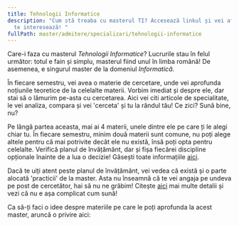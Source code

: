 ```yaml
---
title: Tehnologii Informatice
description: "Cum stă treaba cu masterul TI? Accesează linkul și vei afla tot ce
  te interesează! "
fullPath: master/admitere/specializari/tehnologii-informatice
---
```

Care-i faza cu masterul *Tehnologii Informatice*? Lucrurile stau în felul următor: totul e fain și simplu, masterul fiind unul în limba română! De asemenea, e singurul master de la domeniul *Informatică*.

În fiecare semestru, vei avea o materie de cercetare, unde vei aprofunda noțiunile teoretice de la celelalte materii. Vorbim imediat și despre ele, dar stai să o lămurim pe-asta cu cercetarea. Aici vei citi articole de specialitate, le vei analiza, compara și vei 'cerceta' și tu la rândul tău! Ce zici? Sună bine, nu? 

Pe lângă partea aceasta, mai ai 4 materii, unele dintre ele pe care ți le alegi chiar tu. În fiecare semestru, minim două materii sunt comune, nu poți alege altele pentru că mai potrivite decât ele nu există, însă poți opta pentru celelalte. Verifică planul de învățământ, dar și fișa fiecărei discipline opționale înainte de a lua o decizie! Găsești toate informațiile [aici](https://ac.upt.ro/specializari/tehnologii-informatice-ti/). 

Dacă te uiți atent peste planul de învățământ, vei vedea că există și o parte alocată 'practicii' de la master. Asta nu înseamnă că te vei angaja pe undeva pe post de cercetător, hai să nu ne grăbim! Citește [aici](https://ac.upt.ro/practica-master/) mai multe detalii și vezi că nu e așa complicat cum sună!

Ca să-ți faci o idee despre materiile pe care le poți aprofunda la acest master, aruncă o privire aici:

<Fig src="/uploads/ti.png" alt="Ce poți învăța la masterul TI?" caption="Ce poți învăța la masterul TI?"></Fig>